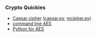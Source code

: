 ### Crypto Quickies

- [Caesar cipher](caesar.md)  ([caesar.py](
caesar.py), [mcipher.py](mcipher.py))
- [command line AES](openssl-aes.md)
- [Python for AES](python-aes.md)